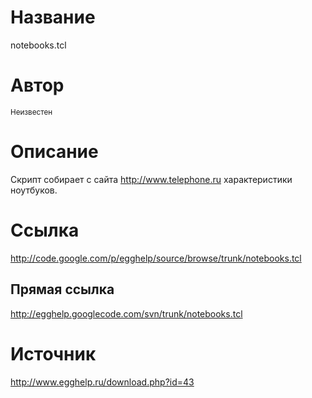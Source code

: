 # Название #
notebooks.tcl


# Автор #
<sup>Неизвестен</sup>


# Описание #
Скрипт собирает с сайта http://www.telephone.ru характеристики ноутбуков.


# Ссылка #
http://code.google.com/p/egghelp/source/browse/trunk/notebooks.tcl

## Прямая ссылка ##
http://egghelp.googlecode.com/svn/trunk/notebooks.tcl


# Источник #
http://www.egghelp.ru/download.php?id=43

